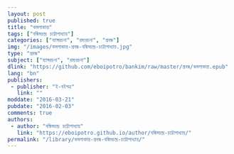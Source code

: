 ```yaml
---
layout: post
published: true
title: "কমলাকান্ত"
tags: ["বঙ্কিমচন্দ্র চট্টোপাধ্যায়"]
categories: ["ব্যাঙ্গরচনা", "রম্যরচনা", "প্রবন্ধ"]
img: "/images/কমলাকান্ত-প্রবন্ধ-বঙ্কিমচন্দ্র-চট্টোপাধ্যায়.jpg"
type: "প্রবন্ধ"
subject: ["ব্যাঙ্গরচনা", "রম্যরচনা"]
dlink: "https://github.com/eboipotro/bankim/raw/master/প্রবন্ধ/কমলাকান্ত.epub"
lang: "bn"
publishers: 
 - publisher: "ই-বইপত্র"
   link: ""
moddate: "2016-03-21"
pubdate: "2016-02-03"
comments: true
authors: 
 - author: "বঙ্কিমচন্দ্র চট্টোপাধ্যায়"
   link: "https://eboipotro.github.io/author/বঙ্কিমচন্দ্র-চট্টোপাধ্যায়/"
permalink: "/library/কমলাকান্ত-প্রবন্ধ-বঙ্কিমচন্দ্র-চট্টোপাধ্যায়/"
---
```

